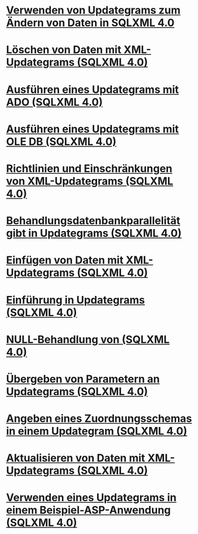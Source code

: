 # [Verwenden von Updategrams zum Ändern von Daten in SQLXML 4.0](using-updategrams-to-modify-data-in-sqlxml-4-0.md)

# [Löschen von Daten mit XML-Updategrams (SQLXML 4.0)](deleting-data-using-xml-updategrams-sqlxml-4-0.md)
# [Ausführen eines Updategrams mit ADO (SQLXML 4.0)](executing-an-updategram-by-using-ado-sqlxml-4-0.md)
# [Ausführen eines Updategrams mit OLE DB (SQLXML 4.0)](executing-an-updategram-by-using-ole-db-sqlxml-4-0.md)
# [Richtlinien und Einschränkungen von XML-Updategrams (SQLXML 4.0)](guidelines-and-limitations-of-xml-updategrams-sqlxml-4-0.md)
# [Behandlungsdatenbankparallelität gibt in Updategrams (SQLXML 4.0)](handling-database-concurrency-issues-in-updategrams-sqlxml-4-0.md)
# [Einfügen von Daten mit XML-Updategrams (SQLXML 4.0)](inserting-data-using-xml-updategrams-sqlxml-4-0.md)
# [Einführung in Updategrams (SQLXML 4.0)](introduction-to-updategrams-sqlxml-4-0.md)
# [NULL-Behandlung von (SQLXML 4.0)](null-handling-sqlxml-4-0.md)
# [Übergeben von Parametern an Updategrams (SQLXML 4.0)](passing-parameters-to-updategrams-sqlxml-4-0.md)
# [Angeben eines Zuordnungsschemas in einem Updategram (SQLXML 4.0)](specifying-an-annotated-mapping-schema-in-an-updategram-sqlxml-4-0.md)
# [Aktualisieren von Daten mit XML-Updategrams (SQLXML 4.0)](updating-data-using-xml-updategrams-sqlxml-4-0.md)
# [Verwenden eines Updategrams in einem Beispiel-ASP-Anwendung (SQLXML 4.0)](using-an-updategram-in-a-sample-asp-application-sqlxml-4-0.md)
